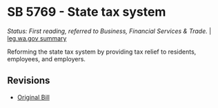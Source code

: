 # SB 5769 - State tax system
*Status: First reading, referred to Business, Financial Services & Trade.* | [leg.wa.gov summary](https://app.leg.wa.gov/billsummary?BillNumber=5769&Year=2021)

Reforming the state tax system by providing tax relief to residents, employees, and employers.

## Revisions
* [Original Bill](1/)